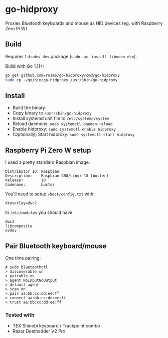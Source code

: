 # go-hidproxy

Proxies Bluetooth keyboards and mouse as HID devices (eg. with Raspberry Zero Pi W)

## Build

Requires `libudev-dev` package (`sudo apt install libudev-dev`).

Build with Go 1.11+:

```sh
go get github.com/rosmo/go-hidproxy/cmd/go-hidproxy
sudo cp ~/go/bin/go-hidproxy /usr/sbin/go-hidproxy
```

## Install

  - Build the binary
  - Copy binary to `/usr/sbin/go-hidproxy`
  - Install systemd unit file to `/etc/systemd/system`
  - Reload daemons: `sudo systemctl daemon-reload`
  - Enable hidproxy: `sudo systemctl enable hidproxy`
  - (Optionally) Start hidproxy: `sudo systemctl start hidproxy`

## Raspberry Pi Zero W setup

I used a pretty standard Raspbian image:
```
Distributor ID: Raspbian
Description:    Raspbian GNU/Linux 10 (buster)
Release:        10
Codename:       buster
```

You'll need to setup `/boot/config.txt` with:
````
dtoverlay=dwc2
````

In `/etc/modules` you should have:
```
dwc2
libcomposite
evdev
```

## Pair Bluetooth keyboard/mouse

One time pairing:

```
# sudo bluetoothctl
> discoverable on
> pairable on
> agent NoInputNoOutput
> default-agent
> scan on
> pair aa:bb:cc:dd:ee:ff
> connect aa:bb:cc:dd:ee:ff
> trust aa:bb:cc:dd:ee:ff
```

### Tested with

  - TEX Shinobi keyboard / Trackpoint combo
  - Razer Deathadder V2 Pro
